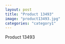 ```yaml
---
layout: post
title: "Product 13493"
image: "product13493.jpg"
categories: "category1"
---
```

Product 13493
